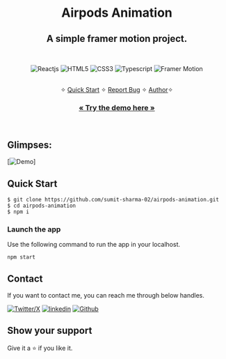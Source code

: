 <h1 align="center">Airpods Animation</h1> 

<h2 align="center">A simple framer motion project.</h2>

<br />
<p align="center">
    <img src="https://img.shields.io/badge/React-20232A?style=for-the-badge&logo=react&logoColor=61DAFB" alt="Reactjs" />
    <img src="https://img.shields.io/badge/HTML5-E34F26?style=for-the-badge&logo=html5&logoColor=white" alt="HTML5" />
    <img src="https://img.shields.io/badge/CSS3-1572B6?style=for-the-badge&logo=css3&logoColor=white" alt="CSS3" />
    <img src="https://img.shields.io/badge/TypeScript-1572B6?style=for-the-badge&logo=typescript&logoColor=white" alt="Typescript" />
    <img src="https://img.shields.io/badge/Framer Motion-FFFFFF?style=for-the-badge&logo=react-reveal&logoColor=000000" alt="Framer Motion" />
</p>

<p align="center"> 
    <br />&#10023;
    <a href="#Quick-Start">Quick Start</a>   &#10023;    
    <a href="https://github.com/sumit-sharma-02/airpods-animation/issues">Report Bug</a>   &#10023;
    <a href="#Contact">Author</a>&#10023;
  </p>
  
  <h3 align="center"><a href="https://airpods-animation.vercel.app/"><strong>« Try the demo here »</strong></a></h3>
  
<br />

## Glimpses:
[![Demo](https://github.com/user-attachments/assets/1803708b-ef24-449e-a1d1-d80536f3881d
    )]

## Quick Start

```shell
$ git clone https://github.com/sumit-sharma-02/airpods-animation.git
$ cd airpods-animation
$ npm i
```

### Launch the app 

Use the following command to run the app in your localhost.

```
npm start
```

## Contact
If you want to contact me, you can reach me through below handles.

[![Twitter/X](https://img.shields.io/badge/Sumit_Sharma-20232A?style=for-the-badge&logo=x&logoColor=white)](https://x.com/sumitsharma002/)
[![linkedin](https://img.shields.io/badge/Sumit_Sharma-0077B5?style=for-the-badge&logo=linkedin&logoColor=white)](https://www.linkedin.com/in/sumitsharma002/)
[![Github](https://img.shields.io/badge/Sumit_Sharma-20232A?style=for-the-badge&logo=Github&logoColor=white)](https://github.com/sumit-sharma-02/)

## Show your support

Give it a ⭐️ if you like it.

